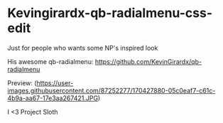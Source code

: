 # Kevingirardx-qb-radialmenu-css-edit
Just for people who wants some NP's inspired look 

His awesome qb-radialmenu: https://github.com/KevinGirardx/qb-radialmenu


Preview: (https://user-images.githubusercontent.com/87252277/170427880-05c0eaf7-c61c-4b9a-aa67-17e3aa267421.JPG)

I <3 Project Sloth

